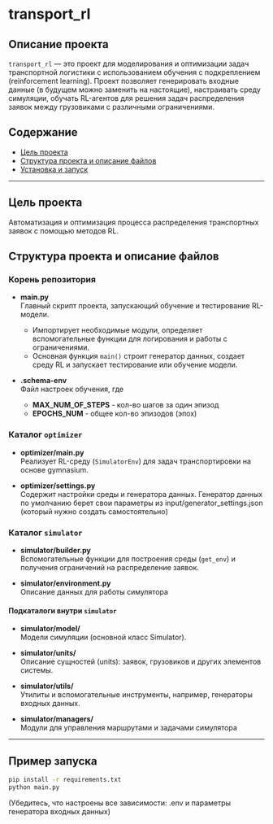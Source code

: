 # transport_rl

## Описание проекта

`transport_rl` — это проект для моделирования и оптимизации задач транспортной логистики с использованием обучения с подкреплением (reinforcement learning). Проект позволяет генерировать входные данные (в будущем можно заменить на настоящие), настраивать среду симуляции, обучать RL-агентов для решения задач распределения заявок между грузовиками с различными ограничениями.

## Содержание

- [Цель проекта](#цель-проекта)
- [Структура проекта и описание файлов](#структура-проекта-и-описание-файлов)
- [Установка и запуск](#пример-запуска)

---

## Цель проекта

Автоматизация и оптимизация процесса распределения транспортных заявок с помощью методов RL. 

## Структура проекта и описание файлов

### Корень репозитория

- **main.py**  
  Главный скрипт проекта, запускающий обучение и тестирование RL-модели.  
  - Импортирует необходимые модули, определяет вспомогательные функции для логирования и работы с ограничениями.
  - Основная функция `main()` строит генератор данных, создает среду RL и запускает тестирование или обучение модели.

- **.schema-env**  
  Файл настроек обучения, где
  
  * **MAX_NUM_OF_STEPS** - кол-во шагов за один эпизод
  * **EPOCHS_NUM** - общее кол-во эпизодов (эпох)

### Каталог `optimizer`

- **optimizer/main.py**  
  Реализует RL-среду (`SimulatorEnv`) для задач транспортировки на основе gymnasium.  

- **optimizer/settings.py**  
  Содержит настройки среды и генератора данных. Генератор данных по умолчанию берет свои параметры из input/generator_settings.json (который нужно создать самостоятельно)

### Каталог `simulator`

- **simulator/builder.py**  
  Вспомогательные функции для построения среды (`get_env`) и получения ограничений на распределение заявок.

- **simulator/environment.py**  
  Описание данных для работы симулятора

#### Подкаталоги внутри `simulator`

- **simulator/model/**  
  Модели симуляции (основной класс Simulator).

- **simulator/units/**  
  Описание сущностей (units): заявок, грузовиков и других элементов системы.

- **simulator/utils/**  
  Утилиты и вспомогательные инструменты, например, генераторы входных данных.

- **simulator/managers/**  
  Модули для управления маршрутами и задачами симулятора

---

## Пример запуска

```bash
pip install -r requirements.txt
python main.py
```

(Убедитесь, что настроены все зависимости: .env и параметры генератора входных данных)


